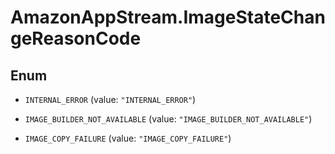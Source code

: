 # AmazonAppStream.ImageStateChangeReasonCode

## Enum


* `INTERNAL_ERROR` (value: `"INTERNAL_ERROR"`)

* `IMAGE_BUILDER_NOT_AVAILABLE` (value: `"IMAGE_BUILDER_NOT_AVAILABLE"`)

* `IMAGE_COPY_FAILURE` (value: `"IMAGE_COPY_FAILURE"`)


